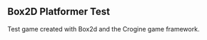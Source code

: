 Box2D Platformer Test
------------------------

Test game created with Box2d and the Crogine game framework.
